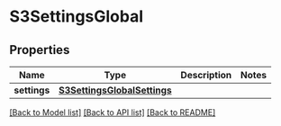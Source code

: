 # S3SettingsGlobal

## Properties
Name | Type | Description | Notes
------------ | ------------- | ------------- | -------------
**settings** | [**S3SettingsGlobalSettings**](S3SettingsGlobalSettings.md) |  | 

[[Back to Model list]](../README.md#documentation-for-models) [[Back to API list]](../README.md#documentation-for-api-endpoints) [[Back to README]](../README.md)



